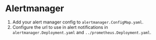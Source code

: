 # Alertmanager

1.  Add your alert manager config to `alertmanager.ConfigMap.yaml`.
2.  Configure the url to use in alert notifications in `alertmanager.Deployment.yaml` and `../prometheus.Deployment.yaml`.
